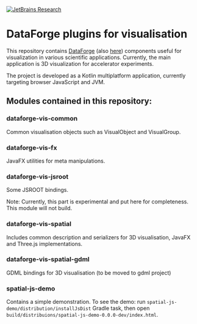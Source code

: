 [![JetBrains Research](https://jb.gg/badges/research.svg)](https://confluence.jetbrains.com/display/ALL/JetBrains+on+GitHub)

# DataForge plugins for visualisation

This repository contains [DataForge](http://npm.mipt.ru/dataforge/) 
(also [here](https://github.com/mipt-npm/dataforge-core)) components useful for visualization in
various scientific applications. Currently, the main application is 3D visualization for accelerator 
experiments.

The project is developed as a Kotlin multiplatform application, currently 
targeting browser JavaScript and JVM.

## Modules contained in this repository:

### dataforge-vis-common 

Common visualisation objects such as VisualObject and VisualGroup.

### dataforge-vis-fx

JavaFX utilities for meta manipulations.

### dataforge-vis-jsroot

Some JSROOT bindings. 

Note: Currently, this part is experimental and put here for completeness. This module will not build.  

### dataforge-vis-spatial

Includes common description and serializers for 3D visualisation, JavaFX and Three.js implementations.

### dataforge-vis-spatial-gdml

GDML bindings for 3D visualisation (to be moved to gdml project)

### spatial-js-demo

Contains a simple demonstration. To see the demo: run 
`spatial-js-demo/distribution/installJsDist` Gradle task, then open
`build/distribuions/spatial-js-demo-0.0.0-dev/index.html`.  

